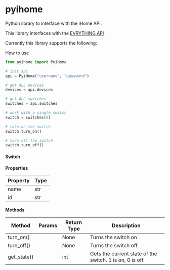 # pyihome

Python library to interface with the iHome API.

This library interfaces with the [EVRYTHING API](https://developers.evrythng.com/reference)

Currently this library supports the following:

How to use

```python
from pyihome import PyiHome

# init api
api = PyiHome("username", "password")

# get ALL devices
devices = api.devices

# get ALL switches
switches = api.switches

# work with a single switch
switch = switches[0]

# turn on the switch
switch.turn_on()

# turn off the switch
switch.turn_off()
```

#### Switch

**Properties**

| Property      | Type          |
| ------------- |:------------- |
| name          | str           |
| id            | str           |

**Methods**

| Method        | Params        | Return Type | Description                                             |
| ------------- | ------------- | ----------- | ------------------------------------------------------- |
| turn_on()     |               | None        | Turns the switch on                                     |
| turn_off()    |               | None        | Turns the switch off                                    |
| get_state()   |               | int         | Gets the current state of the switch. 1 is on, 0 is off |
